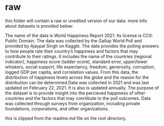 # raw
this folder will contain a raw or unedited version of our data. more info about datasets is provided below:

The name of the data is World Happiness Report 2021. Its license is CC0: Public Domain. The data was collected by the Gallup World Poll and provided by Ajaypal Singh on Kaggle. The data provides the polling answers to how people rate their country’s happiness and factors that may contribute to their ratings. It includes the name of the countries (regional indicator), happiness score (ladder score), standard error, upper/lower whiskers, social support, life expectancy, freedom, generosity, corruption, logged GDP per capita, and correlation values. From this data, the distribution of happiness levels across the globe and the reason for the distribution can be determined.Data was collected in 2021 and was last updated on February 22, 2021. It is also is updated annually. The purpose of the dataset is to provide insight into the percieved happiness of other countries and the factors that may conrtibute to the poll outcomes. Data was collected through surveys from organization, including private foundations, corporations, and other organizations.

this is clipped from the readme.md file on the root directory.